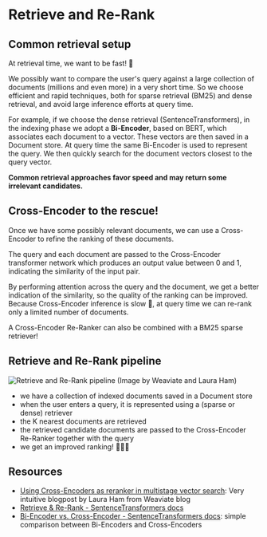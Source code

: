 # Retrieve and Re-Rank

## Common retrieval setup

At retrieval time, we want to be fast! 🏃

We possibly want to compare the user's query against a large collection of documents (millions and even more) in a very short time.
So we choose efficient and rapid techniques, both for sparse retrieval (BM25) and dense retrieval, and avoid large inference efforts at query time.

For example, if we choose the dense retrieval (SentenceTransformers), in the indexing phase we adopt a **Bi-Encoder**, based on BERT, which associates each document to a vector. These vectors are then saved in a Document store.
At query time the same Bi-Encoder is used to represent the query.
We then quickly search for the document vectors closest to the query vector.

**Common retrieval approaches favor speed and may return some irrelevant candidates.**

## Cross-Encoder to the rescue!

Once we have some possibly relevant documents, we can use a Cross-Encoder to refine the ranking of these documents.

The query and each document are passed to the Cross-Encoder transformer network which produces an output value between 0 and 1, indicating the similarity of the input pair.

By performing attention across the query and the document, we get a better indication of the similarity, so the quality of the ranking can be improved.
Because Cross-Encoder inference is slow 🐌, at query time we can re-rank only a limited number of documents.

A Cross-Encoder Re-Ranker can also be combined with a BM25 sparse retriever!

## Retrieve and Re-Rank pipeline
![Retrieve and Re-Rank pipeline](https://weaviate.io/img/blog/cross-encoders/weaviate-pipeline-long.png) (Image by Weaviate and Laura Ham)

- we have a collection of indexed documents saved in a Document store
- when the user enters a query, it is represented using a (sparse or dense) retriever
- the K nearest documents are retrieved
- the retrieved candidate documents are passed to the Cross-Encoder Re-Ranker together with the query
- we get an improved ranking! 🥇🥈🥉


## Resources
- [Using Cross-Encoders as reranker in multistage vector search](https://weaviate.io/blog/2022/08/Using-Cross-Encoders-as-reranker-in-multistage-vector-search.html): Very intuitive blogpost by Laura Ham from Weaviate blog
- [Retrieve & Re-Rank - SentenceTransformers docs](https://www.sbert.net/examples/applications/retrieve_rerank/README.html#)
- [Bi-Encoder vs. Cross-Encoder - SentenceTransformers docs](https://www.sbert.net/examples/applications/cross-encoder/README.html): simple comparison between Bi-Encoders and Cross-Encoders